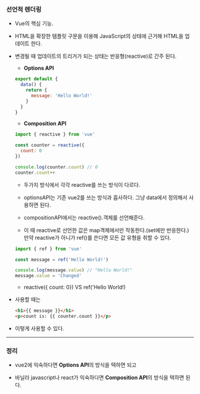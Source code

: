 ### 선언적 렌더링

- Vue의 핵심 기능.

- HTML을 확장한 템플릿 구문을 이용해 JavaScript의 상태에 근거해 HTML을 업데이트 한다.

- 변경될 때 업데이트의 트리거가 되는 상태는 반응형(reactive)로 간주 된다.
  
  - **Options API**
  
  ```javascript
  export default {
    data() {
      return {
        message: 'Hello World!'
      }
    }
  }
  ```
  
  - **Composition API**
  
  ```javascript
  import { reactive } from 'vue'
  
  const counter = reactive({
    count: 0
  })
  
  console.log(counter.count) // 0
  counter.count++
  ```
  
  - 두가지 방식에서 각각 reactive를 쓰는 방식이 다르다.
  
  - optionsAPI는 기존 vue2를 쓰는 방식과 흡사하다. 그냥 data에서 정의해서 사용하면 된다.
  
  - compositionAPI에서는 reactive().객체를 선언해준다.
  
  - 이 때 reactive로 선언한 값은 map객체에서만 작동한다.(set에만 반응한다.) 만약 reactive가 아니가 ref()를 쓴다면 모든 값 유형을 취할 수 있다.
  
  ```javascript
  import { ref } from 'vue'
  
  const message = ref('Hello World!')
  
  console.log(message.value) // "Hello World!"
  message.value = 'Changed'
  ```
  
  - reactive({ count: 0})    VS    ref('Hello World!)

- 사용할 때는
  
  ```html
  <h1>{{ message }}</h1>
  <p>count is: {{ counter.count }}</p>
  ```

- 이렇게 사용할 수 있다.

---

### 정리

- vue2에 익숙하다면 **Options API**의 방식을 택하면 되고

- 바닐라 javascript나 react가 익숙하다면 **Composition API**의 방식을 택하면 된다.


